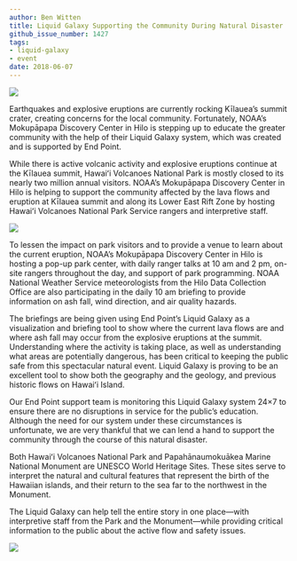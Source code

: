 ```yaml
---
author: Ben Witten
title: Liquid Galaxy Supporting the Community During Natural Disaster
github_issue_number: 1427
tags:
- liquid-galaxy
- event
date: 2018-06-07
---
```


<img src="/blog/2018/06/liquid-galaxy-supporting-community/image-0.jpg" />

Earthquakes and explosive eruptions are currently rocking Kīlauea’s summit crater, creating concerns for the local community. Fortunately, NOAA’s Mokupāpapa Discovery Center in Hilo is stepping up to educate the greater community with the help of their Liquid Galaxy system, which was created and is supported by End Point.

While there is active volcanic activity and explosive eruptions continue at the Kīlauea summit, Hawaiʻi Volcanoes National Park is mostly closed to its nearly two million annual visitors. NOAA’s Mokupāpapa Discovery Center in Hilo is helping to support the community affected by the lava flows and eruption at Kīlauea summit and along its Lower East Rift Zone by hosting Hawaiʻi Volcanoes National Park Service rangers and interpretive staff. 

<img src="/blog/2018/06/liquid-galaxy-supporting-community/image-2.jpg" />

To lessen the impact on park visitors and to provide a venue to learn about the current eruption, NOAA’s Mokupāpapa Discovery Center in Hilo is hosting a pop-up park center, with daily ranger talks at 10 am and 2 pm, on-site rangers throughout the day, and support of park programming. NOAA National Weather Service meteorologists from the Hilo Data Collection Office are also participating in the daily 10 am briefing to provide information on ash fall, wind direction, and air quality hazards.

The briefings are being given using End Point’s Liquid Galaxy as a visualization and briefing tool to show where the current lava flows are and where ash fall may occur from the explosive eruptions at the summit. Understanding where the activity is taking place, as well as understanding what areas are potentially dangerous, has been critical to keeping the public safe from this spectacular natural event. Liquid Galaxy is proving to be an excellent tool to show both the geography and the geology, and previous historic flows on Hawaiʻi Island.
 
Our End Point support team is monitoring this Liquid Galaxy system 24×7 to ensure there are no disruptions in service for the public’s education. Although the need for our system under these circumstances is unfortunate, we are very thankful that we can lend a hand to support the community through the course of this natural disaster.

Both Hawaiʻi Volcanoes National Park and Papahānaumokuākea Marine National Monument are UNESCO World Heritage Sites. These sites serve to interpret the natural and cultural features that represent the birth of the Hawaiian islands, and their return to the sea far to the northwest in the Monument.

The Liquid Galaxy can help tell the entire story in one place—​with interpretive staff from the Park and the Monument—​while providing critical information to the public about the active flow and safety issues.

<img src="/blog/2018/06/liquid-galaxy-supporting-community/image-1.jpg" />
